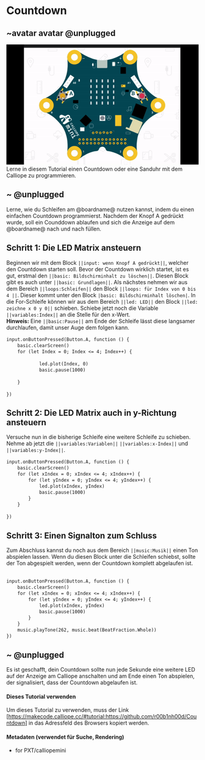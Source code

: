 # Countdown
## ~avatar avatar @unplugged
![Sanduhr](https://github.com/r00b1nh00d/Sanduhr/blob/master/Sanduhr.gif?raw=true) <br>
Lerne in diesem Tutorial einen Countdown oder eine Sanduhr mit dem Calliope zu programmieren.


## ~ @unplugged
Lerne, wie du Schleifen am @boardname@ nutzen kannst, indem du einen einfachen Countdown programmierst.
Nachdem der Knopf A gedrückt wurde, soll ein Counddown ablaufen und sich die Anzeige auf dem @boardname@ nach und nach füllen.

## Schritt 1: Die LED Matrix ansteuern
Beginnen wir mit dem Block ``||input: wenn Knopf A gedrückt||``, welcher den Countdown starten soll. Bevor der Countdown wirklich startet, ist es gut, erstmal den  ``||basic: Bildschirminhalt zu löschen||``. Diesen Block gibt es auch unter ``||basic: Grundlagen||``.
Als nächstes nehmen wir aus dem Bereich ``||loops:Schleifen||`` den Block ``||loops: für Index von 0 bis 4 ||``. Dieser kommt unter den Block ``|basic: Bildschirminhalt löschen|``. In die For-Schleife können wir aus dem Bereich ``||led: LED||`` den Block ``||led: zeichne x 0 y 0||`` schieben.
Schiebe jetzt noch die Variable ``||variables:Index||`` an die Stelle für den x-Wert. <br>
**Hinweis:** Eine ``||basic:Pause||`` am Ende der Schleife lässt diese langsamer durchlaufen, damit unser Auge dem folgen kann.

```blocks
input.onButtonPressed(Button.A, function () {
    basic.clearScreen()
    for (let Index = 0; Index <= 4; Index++) {
        
            led.plot(Index, 0)
            basic.pause(1000)
        
    }
  
})
```

## Schritt 2: Die LED Matrix auch in y-Richtung ansteuern
Versuche nun in die bisherige Schleife eine weitere Schleife zu schieben. Nehme ab jetzt die ``||variables:Variablen||`` ``||variables:x-Index||`` und ``||variables:y-Index||``. 
```blocks
input.onButtonPressed(Button.A, function () {
    basic.clearScreen()
    for (let xIndex = 0; xIndex <= 4; xIndex++) {
        for (let yIndex = 0; yIndex <= 4; yIndex++) {
            led.plot(xIndex, yIndex)
            basic.pause(1000)
        }
    }

})
```

## Schritt 3: Einen Signalton zum Schluss
Zum Abschluss kannst du noch aus dem Bereich ``||music:Musik||`` einen Ton abspielen lassen. Wenn du diesen Block unter die Schleifen schiebst, sollte der Ton abgespielt werden, wenn der Countdown komplett abgelaufen ist.

```blocks

input.onButtonPressed(Button.A, function () {
    basic.clearScreen()
    for (let xIndex = 0; xIndex <= 4; xIndex++) {
        for (let yIndex = 0; yIndex <= 4; yIndex++) {
            led.plot(xIndex, yIndex)
            basic.pause(1000)
        }
    }
    music.playTone(262, music.beat(BeatFraction.Whole))
})

```

## ~ @unplugged 

Es ist geschafft, dein Countdown sollte nun jede Sekunde eine weitere LED auf der Anzeige am Calliope anschalten und am Ende einen Ton abspielen, der signalisiert, dass der Countdown abgelaufen ist.



#### Dieses Tutorial verwenden
Um dieses Tutorial zu verwenden, muss der Link [https://makecode.calliope.cc/#tutorial:https://github.com/r00b1nh00d/Countdown] in das Adressfeld des Browsers kopiert werden.

#### Metadaten (verwendet für Suche, Rendering)

* for PXT/calliopemini
<script src="https://makecode.com/gh-pages-embed.js"></script><script>makeCodeRender("{{ site.makecode.home_url }}", "{{ site.github.owner_name }}/{{ site.github.repository_name }}");</script>

